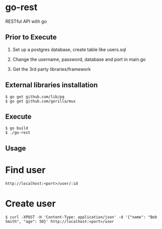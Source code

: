 # go-rest
RESTful API with go


Prior to Execute
----------------
1. Set up a postgres database, create table like users.sql

2. Change the username, password, database and port in main.go

3. Get the 3rd party libraries/framework

External libraries installation
-------------------------------
```
$ go get github.com/lib/pq
$ go get github.com/gorilla/mux
```

Execute
--------
```
$ go build
$ ./go-rest
```

Usage
------
Find user
=========
```
http://localhost:<port>/user/:id
```
Create user
===========
```
$ curl -XPOST -H 'Content-Type: application/json' -d '{"name": "Bob Smith", "age": 50}' http://localhost:<port>/user
```

